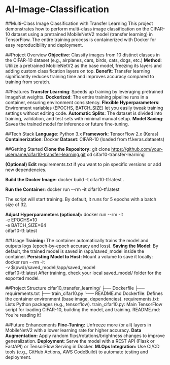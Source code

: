 # AI-Image-Classification

##Multi-Class Image Classification with Transfer Learning
This project demonstrates how to perform multi-class image classification on the CIFAR-10 dataset using a pretrained MobileNetV2 model (transfer learning) in TensorFlow. The entire training process is containerized with Docker for easy reproducibility and deployment.

##Project Overview
**Objective**: Classify images from 10 distinct classes in the CIFAR-10 dataset (e.g., airplanes, cars, birds, cats, dogs, etc.)
**Method**: Utilize a pretrained MobileNetV2 as the base model, freezing its layers and adding custom classification layers on top.
**Benefit**: Transfer learning significantly reduces training time and improves accuracy compared to training from scratch.

##Features
**Transfer Learning**: Speeds up training by leveraging pretrained ImageNet weights.
**Dockerized**: The entire training pipeline runs in a container, ensuring environment consistency.
**Flexible** **Hyperparameters**: Environment variables (EPOCHS, BATCH_SIZE) let you easily tweak training settings without editing code.
**Automatic** **Splits**: The dataset is divided into training, validation, and test sets with minimal manual setup.
**Model** **Saving**: Saves the trained model for inference or future fine-tuning.

##Tech Stack
**Language**: Python 3.x
**Framework**: TensorFlow 2.x (Keras)
**Containerization**: Docker
**Dataset**: CIFAR-10 (loaded from tf.keras.datasets)

##Getting Started
**Clone the Repository:**
git clone https://github.com/your-username/cifar10-transfer-learning.git
cd cifar10-transfer-learning

**(Optional)** **Edit** requirements.txt if you want to pin specific versions or add new dependencies.

**Build the Docker Image:**
docker build -t cifar10-tf:latest .

**Run the Container:**
docker run --rm -it cifar10-tf:latest

The script will start training. By default, it runs for 5 epochs with a batch size of 32.

**Adjust Hyperparameters (optional):**
docker run --rm -it \
    -e EPOCHS=10 \
    -e BATCH_SIZE=64 \
    cifar10-tf:latest
    
##Usage
**Training:** The container automatically trains the model and outputs logs (epoch-by-epoch accuracy and loss).
**Saving the Model**: By default, the trained model is saved in /app/saved_model inside the container.
**Persisting Model to Host:** Mount a volume to save it locally:
docker run --rm -it \
    -v $(pwd)/saved_model:/app/saved_model \
    cifar10-tf:latest
After training, check your local saved_model/ folder for the exported model.

##Project Structure
cifar10_transfer_learning/
├── Dockerfile
├── requirements.txt
├── train_cifar10.py
└── README.md
Dockerfile: Defines the container environment (base image, dependencies).
requirements.txt: Lists Python packages (e.g., tensorflow).
train_cifar10.py: Main TensorFlow script for loading CIFAR-10, building the model, and training.
README.md: You’re reading it!

##Future Enhancements
**Fine-Tuning:** Unfreeze more (or all) layers in MobileNetV2 with a lower learning rate for higher accuracy.
**Data Augmentation:** Apply random flips/rotations/brightness changes to improve generalization.
**Deployment**: Serve the model with a REST API (Flask or FastAPI) or TensorFlow Serving in Docker.
**MLOps Integration:** Use CI/CD tools (e.g., GitHub Actions, AWS CodeBuild) to automate testing and deployment.

